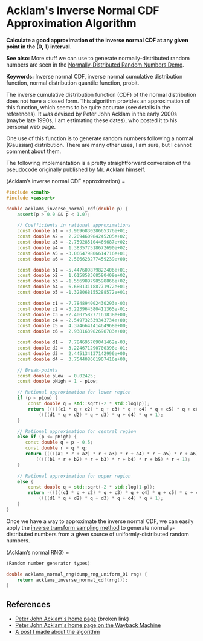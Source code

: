 # Acklam's Inverse Normal CDF Approximation Algorithm

**Calculate a good approximation of the inverse normal CDF at any given point in the (0, 1) interval.**

**See also:** More stuff we can use to generate normally-distributed random numbers are seen in the [Normally-Distributed Random Numbers Demo](../plates/normally_distributed_random_numbers_demo.md).

**Keywords:** Inverse normal CDF, inverse normal cumulative distribution function, normal distribution quantile function, probit.

The inverse cumulative distribution function (CDF) of the normal distribution does not have a closed form. This algorithm provides an approximation of this function, which seems to be quite accurate (see details in the references). It was devised by Peter John Acklam in the early 2000s (maybe late 1990s, I am estimating these dates), who posted it to his personal web page.

One use of this function is to generate random numbers following a normal (Gaussian) distribution. There are many other uses, I am sure, but I cannot comment about them.

The following implementation is a pretty straightforward conversion of the pseudocode originally published by Mr. Acklam himself.

⟨Acklam’s inverse normal CDF approximation⟩ =
```C++
#include <cmath>
#include <cassert>

double acklams_inverse_normal_cdf(double p) {
    assert(p > 0.0 && p < 1.0);

    // Coefficients in rational approximations
    const double a1 = -3.969683028665376e+01;
    const double a2 =  2.209460984245205e+02;
    const double a3 = -2.759285104469687e+02;
    const double a4 =  1.383577518672690e+02;
    const double a5 = -3.066479806614716e+01;
    const double a6 =  2.506628277459239e+00;

    const double b1 = -5.447609879822406e+01;
    const double b2 =  1.615858368580409e+02;
    const double b3 = -1.556989798598866e+02;
    const double b4 =  6.680131188771972e+01;
    const double b5 = -1.328068155288572e+01;

    const double c1 = -7.784894002430293e-03;
    const double c2 = -3.223964580411365e-01;
    const double c3 = -2.400758277161838e+00;
    const double c4 = -2.549732539343734e+00;
    const double c5 =  4.374664141464968e+00;
    const double c6 =  2.938163982698783e+00;

    const double d1 =  7.784695709041462e-03;
    const double d2 =  3.224671290700398e-01;
    const double d3 =  2.445134137142996e+00;
    const double d4 =  3.754408661907416e+00;

    // Break-points
    const double pLow  = 0.02425;
    const double pHigh = 1 - pLow;

    // Rational approximation for lower region
    if (p < pLow) {
        const double q = std::sqrt(-2 * std::log(p));
        return (((((c1 * q + c2) * q + c3) * q + c4) * q + c5) * q + c6) /
            ((((d1 * q + d2) * q + d3) * q + d4) * q + 1);
    }

    // Rational approximation for central region
    else if (p <= pHigh) {
       const double q = p - 0.5;
       const double r = q * q;
       return (((((a1 * r + a2) * r + a3) * r + a4) * r + a5) * r + a6) * q /
           (((((b1 * r + b2) * r + b3) * r + b4) * r + b5) * r + 1);
    }

    // Rational approximation for upper region
    else {
        const double q = std::sqrt(-2 * std::log(1-p));
        return -(((((c1 * q + c2) * q + c3) * q + c4) * q + c5) * q + c6) /
            ((((d1 * q + d2) * q + d3) * q + d4) * q + 1);
    }
}
```

Once we have a way to approximate the inverse normal CDF, we can easily apply the [inverse transform sampling method](https://en.wikipedia.org/wiki/Inverse_transform_sampling) to generate normally-distributed numbers from a given source of uniformly-distributed random numbers.

⟨Acklam’s normal RNG⟩ =
```C++
⟨Random number generator types⟩

double acklams_normal_rng(dump_rng_uniform_01 rng) {
    return acklams_inverse_normal_cdf(rng());
}
```

## References

* [Peter John Acklam's home page](http://home.online.no/~pjacklam/notes/invnorm/) (broken link)
* [Peter John Acklam's home page on the Wayback Machine](https://web.archive.org/web/20151110174102/http://home.online.no/~pjacklam/notes/invnorm/)
* [A post I made about the algorithm](https://stackedboxes.org/2017/05/01/acklams-normal-quantile-function/)
